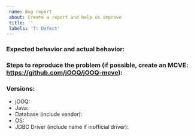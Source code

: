 ```yaml
---
 name: Bug report
 about: Create a report and help us improve
 title: ''
 labels: 'T: Defect'
---
```


### Expected behavior and actual behavior:

### Steps to reproduce the problem (if possible, create an MCVE: https://github.com/jOOQ/jOOQ-mcve):

### Versions:

- jOOQ:
- Java:
- Database (include vendor):
- OS:
- JDBC Driver (include name if inofficial driver):

